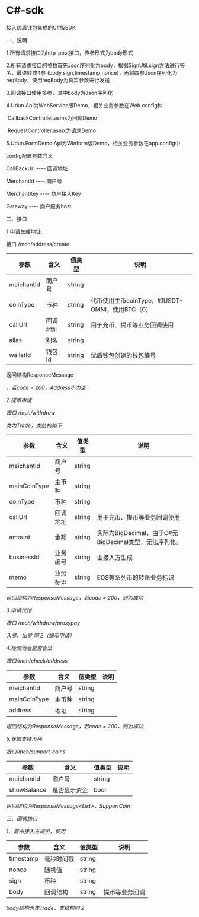 # C#-sdk
接入优盾钱包集成的C#版SDK

一、说明

1.所有请求接口为http-post接口，传参形式为body形式

2.所有请求接口的参数首先Json序列化为body，根据SignUtil.sign方法进行签名，最终转成4参  (body,sign,timestamp,nonce)，再将四参Json序列化为reqBody，使用reqBody为真实参数进行发送

3.回调接口使用多参，其中body为Json序列化

4.Udun.Api为WebService版Demo，相关业务参数在Web.config种

​      CallbackController.asmx为回调Demo

​      RequestController.asmx为请求Demo

5.Udun.FormDemo.Api为Winform版Demo，相关业务参数在app.config中

config配置参数含义

CallBackUrl ---- 回调地址

MerchantId ---- 商户号

MerchantKey ---- 商户接入Key

Gateway ---- 商户服务host

二、接口

1.申请生成地址

接口 /mch/address/create

| 参数       | 含义     | 值类型 | 说明                                            |
| ---------- | -------- | ------ | ----------------------------------------------- |
| meichantId | 商户号   | string |                                                 |
| coinType   | 币种     | string | 代币使用主币coinType，如USDT-OMNI，使用BTC（0） |
| callUrl    | 回调地址 | string | 用于充币、提币等业务回调使用                    |
| alias      | 别名     | string |                                                 |
| walletId   | 钱包Id   | string | 优盾钱包创建的钱包编号                          |

返回结构ResponseMessage<Address> ，若code = 200，Address不为空

2.提币申请

接口 /mch/withdraw

类为Trade，类结构如下

| 参数         | 含义     | 值类型 | 说明                                                   |
| ------------ | -------- | ------ | ------------------------------------------------------ |
| meichantId   | 商户号   | string |                                                        |
| mainCoinType | 主币种   | string |                                                        |
| coinType     | 币种     | string |                                                        |
| callUrl      | 回调地址 | string | 用于充币、提币等业务回调使用                           |
| amount       | 金额     | string | 实际为BigDecimal，由于C#无BigDecimal类型，无法序列化。 |
| businessId   | 业务编号 | string | 由接入方生成                                           |
| memo         | 业务标识 | string | EOS等系列币的转账业务标识                              |

返回结构为ResponseMessage<string>，若code = 200，则为成功

3.申请代付

接口 /mch/withdraw/proxypay

入参、出参 同 2（提币申请）

4.检测地址是否合法

接口/mch/check/address



| 参数         | 含义   | 值类型 | 说明 |
| ------------ | ------ | ------ | ---- |
| meichantId   | 商户号 | string |      |
| mainCoinType | 主币种 | string |      |
| address      | 地址   | string |      |

返回结构为ResponseMessage<string>，若code = 200，则为成功

5.获取支持币种

接口/mch/support-coins

| 参数        | 含义         | 值类型 | 说明 |
| ----------- | ------------ | ------ | ---- |
| meichantId  | 商户号       | string |      |
| showBalance | 是否显示资金 | bool   |      |

返回结构为ResponseMessage<List<SupportCoin>>，SupportCoin

三、回调接口

1、需由接入方提供，使用

| 参数      | 含义       | 值类型 | 说明           |
| --------- | ---------- | ------ | -------------- |
| timestamp | 毫秒时间戳 | string |                |
| nonce     | 随机值     | string |                |
| sign      | 币种       | string |                |
| body      | 回调结构   | string | 提币等业务回调 |

body结构为类Trade，类结构同 2 